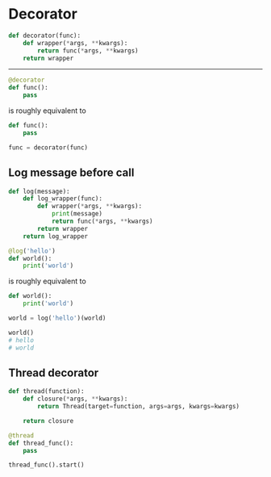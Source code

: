 # Decorator

```py
def decorator(func):
    def wrapper(*args, **kwargs):
        return func(*args, **kwargs)
    return wrapper
```

---

```py
@decorator
def func():
    pass
```

is roughly equivalent to

```py
def func():
    pass

func = decorator(func)
```

## Log message before call

```py
def log(message):
    def log_wrapper(func):
        def wrapper(*args, **kwargs):
            print(message)
            return func(*args, **kwargs)
        return wrapper
    return log_wrapper

```

```py
@log('hello')
def world():
    print('world')
```

is roughly equivalent to

```py
def world():
    print('world')

world = log('hello')(world)
```

```py
world()
# hello
# world
```

## Thread decorator

```py
def thread(function):
    def closure(*args, **kwargs):
        return Thread(target=function, args=args, kwargs=kwargs)

    return closure
```

```py
@thread
def thread_func():
    pass

thread_func().start()
```
